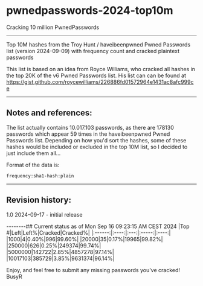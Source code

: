 # pwnedpasswords-2024-top10m
Cracking 10 million PwnedPasswords 

--------
Top 10M hashes from the Troy Hunt / haveibeenpwned Pwned Passwords list (version 2024-09-09) with frequency count and cracked plaintext passwords

This list is based on an idea from Royce Williams, who cracked all hashes in the top 20K of the v6 Pwned Passwords list. His list can can be found at https://gist.github.com/roycewilliams/226886fd01572964e1431ac8afc999ce

--------
## Notes and references:
The list actually contains 10.017.103 passwords, as there are 178130 passwords which appear 59 times in the haveibeenpwned Pwned Passwords list. Depending on how you'd sort the hashes, some of these hashes would be included or excluded in the top 10M list, so I decided to just include them all...

Format of the data is:
```
frequency:sha1-hash:plain
```

--------
## Revision history:
1.0  2024-09-17 - initial release

--------## Current status as of Mon Sep 16 09:23:15 AM CEST 2024
|Top #|Left|Left%|Cracked|Cracked%|
|:------:|:----:|:---:|:-----:|:----:|
|1000|4|0.40%|996|99.60%|
|20000|35|0.17%|19965|99.82%|
|250000|626|0.25%|249374|99.74%|
|5000000|142722|2.85%|4857278|97.14%|
|10017103|385729|3.85%|9631374|96.14%|

Enjoy, and feel free to submit any missing passwords you've cracked!
BusyR
